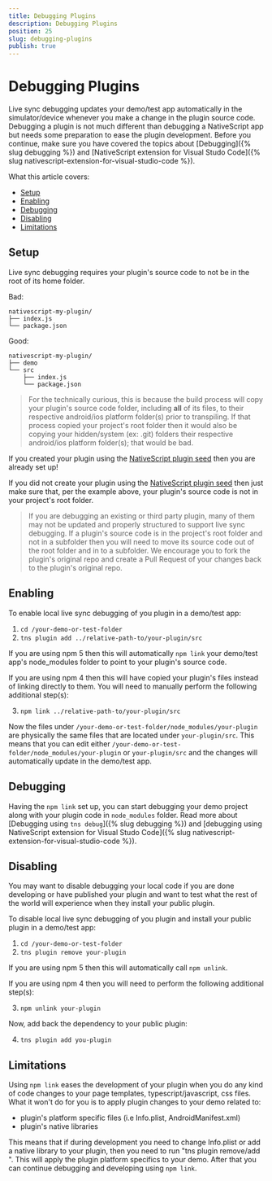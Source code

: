 ```yaml
---
title: Debugging Plugins
description: Debugging Plugins
position: 25
slug: debugging-plugins
publish: true
---
```


# Debugging Plugins

Live sync debugging updates your demo/test app automatically in the simulator/device whenever you make a change in the plugin source code. Debugging a plugin is not much different than debugging a NativeScript app but needs some preparation to ease the plugin development. Before you continue, make sure you have covered the topics about [Debugging]({% slug debugging %}) and [NativeScript extension for Visual Studo Code]({% slug nativescript-extension-for-visual-studio-code %}). 

What this article covers:

* [Setup](#Setup)
* [Enabling](#Enabling)
* [Debugging](#Debugging)
* [Disabling](#Disabling)
* [Limitations](#Limitations)

## <a name='Setup'></a>Setup

Live sync debugging requires your plugin's source code to not be in the root of its home folder.

Bad:
```
nativescript-my-plugin/
├── index.js
└── package.json
```
Good:
```
nativescript-my-plugin/
├── demo
└── src
    ├── index.js
    └── package.json
```

>For the technically curious, this is because the build process will copy your plugin's source code folder, including **all** of its files, to their respective android/ios platform folder(s) prior to transpiling. If that process copied your project's root folder then it would also be copying your hidden/system (ex: .git) folders their respective android/ios platform folder(s); that would be bad.

If you created your plugin using the [NativeScript plugin seed](https://github.com/NativeScript/nativescript-plugin-seed) then you are already set up!

If you did not create your plugin using the [NativeScript plugin seed](https://github.com/NativeScript/nativescript-plugin-seed) then just make sure that, per the example above, your plugin's source code is not in your project's root folder.

>If you are debugging an existing or third party plugin, many of them may not be updated and properly structured to support live sync debugging. If a plugin's source code is in the project's root folder and not in a subfolder then you will need to move its source code out of the root folder and in to a subfolder. We encourage you to fork the plugin's original repo and create a Pull Request of your changes back to the plugin's original repo.

## <a name='Enabling'></a>Enabling

To enable local live sync debugging of you plugin in a demo/test app:

1. `cd /your-demo-or-test-folder`
2. `tns plugin add ../relative-path-to/your-plugin/src`

If you are using npm 5 then this will automatically `npm link` your demo/test app's node_modules folder to point to your plugin's source code.

If you are using npm 4 then this will have copied your plugin's files instead of linking directly to them. You will need to manually perform the following additional step(s):

3. `npm link ../relative-path-to/your-plugin/src`

Now the files under `/your-demo-or-test-folder/node_modules/your-plugin` are physically the same files that are located under `your-plugin/src`. This means that you can edit either `/your-demo-or-test-folder/node_modules/your-plugin` or `your-plugin/src` and the changes will automatically update in the demo/test app. 

## <a name='Debugging'></a>Debugging

Having the `npm link` set up, you can start debugging your demo project along with your plugin code in `node_modules` folder. Read more about [Debugging using `tns debug`]({% slug debugging %}) and [debugging using NativeScript extension for Visual Studo Code]({% slug nativescript-extension-for-visual-studio-code %}).

## <a name='Disabling'></a>Disabling

You may want to disable debugging your local code if you are done developing or have published your plugin and want to test what the rest of the world will experience when they install your public plugin.

To disable local live sync debugging of you plugin and install your public plugin in a demo/test app:

1. `cd /your-demo-or-test-folder`
2. `tns plugin remove your-plugin`

If you are using npm 5 then this will automatically call `npm unlink`.

If you are using npm 4 then you will need to perform the following additional step(s):

3. `npm unlink your-plugin`

Now, add back the dependency to your public plugin:

4. `tns plugin add you-plugin`

## <a name='Limitations'></a>Limitations

Using `npm link` eases the development of your plugin when you do any kind of code changes to your page templates, typescript/javascript, css files. What it won't do for you is to apply plugin changes to your demo related to:

* plugin's platform specific files (i.e Info.plist, AndroidManifest.xml)
* plugin's native libraries

This means that if during development you need to change Info.plist or add a native library to your plugin, then you need to run "tns plugin remove/add <your-plugin-name>". This will apply the plugin platform specifics to your demo. After that you can continue debugging and developing using `npm link`.
